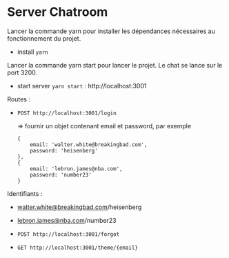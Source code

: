 # Server Chatroom

Lancer la commande yarn pour installer les dépendances nécessaires au fonctionnement du projet.
- install `yarn`

Lancer la commande yarn start pour lancer le projet. Le chat se lance sur le port 3200.
- start server `yarn start` : http://localhost:3001

Routes :
- `POST http://localhost:3001/login`

    => fournir un objet contenant email et password, par exemple 
    ```
    {
        email: 'walter.white@breakingbad.com',
        password: 'heisenberg'
    },
    {
        email: 'lebron.james@nba.com',
        password: 'number23'
    }
    ```

Identifiants :
- walter.white@breakingbad.com/heisenberg
- lebron.james@nba.com/number23



- `POST http://localhost:3001/forgot`
- `GET http://localhost:3001/theme/{email}`
